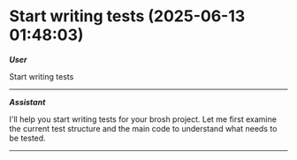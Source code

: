 <!-- Generated by SpecStory -->

# Start writing tests (2025-06-13 01:48:03)

_**User**_

Start writing tests

---

_**Assistant**_

I'll help you start writing tests for your brosh project. Let me first examine the current test structure and the main code to understand what needs to be tested. 

---

